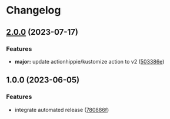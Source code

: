 # Changelog

## [2.0.0](https://github.com/kustomhippie/oauth2-proxy/compare/v1.0.0...v2.0.0) (2023-07-17)


### Features

* **major:** update actionhippie/kustomize action to v2 ([503386e](https://github.com/kustomhippie/oauth2-proxy/commit/503386e736250283f7beeab0df48b054e67c4ef6))

## 1.0.0 (2023-06-05)


### Features

* integrate automated release ([780886f](https://github.com/kustomhippie/oauth2-proxy/commit/780886fd2212e7c6c2a37414166f244b397e77e8))
